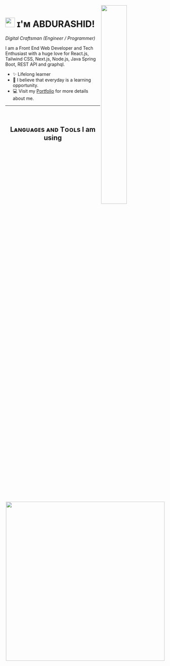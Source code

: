 
<!--Night Owl image-->
<div>
  <img align="right" width="40%" src="https://owlbertsio-resized.s3.amazonaws.com/Popper.psd.full.png">
</div>

<!--Header Name-->
# <img src="https://emojis.slackmojis.com/emojis/images/1531849430/4246/blob-sunglasses.gif?1531849430" width="30"/> ɪ'ᴍ ABDURASHID! 
*Digital Craftsman (Engineer / Programmer)*
<br /> 

<!--Start Intro-->               
<p align="left">I am a Front End Web Developer and Tech Enthusiast with a huge love for React.js, Tailwind CSS, Next.js, Node.js, Java Spring Boot, REST API and graphql. </p>

- ✨ Lifelong learner
- 🌱 I believe that everyday is a learning opportunity.
- 💻 Visit my [Portfolio](https://abdurashid.com) for more details about me.
<!--End Intro-->

---
<br />

<!--Languages and Tools Section-->       
<h2 align="center">Lᴀɴɢᴜᴀɢᴇs ᴀɴᴅ Tᴏᴏʟs I am using</h2> 
<p align="center">
<img width="500px"  src="https://skillicons.dev/icons?i=html,css,tailwind,bootstrap,materialui,js,ts,java,spring,react,redux,apollo,nextjs,nodejs,express,md,mongo,firebase,bash,git,vscode,postman,docker,nginx,aws,gcp,terraform,&perline=10"  />
</p>
<br />


